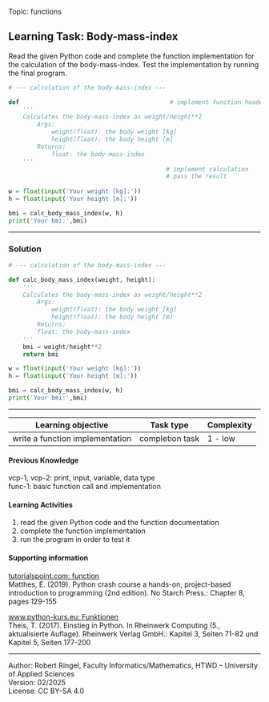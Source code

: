 Topic: functions

## Learning Task: Body-mass-index

Read the given Python code and complete the function implementation for the calculation of the body-mass-index.
Test the implementation by running the final program.

``` python
# --- calculation of the body-mass-index ---

def                                          # implement function header
    '''
    Calculates the body-mass-index as weight/height**2
        Args:
            weight(float): the body weight [kg]
            height(float): the body height [m]
        Returns:
            float: the body-mass-index
    '''
                                         	# implement calculation
                                         	# pass the result
	
w = float(input('Your weight [kg]:'))
h = float(input('Your height [m]:'))

bmi = calc_body_mass_index(w, h)
print('Your bmi:',bmi)
```

---------------------------------------

### Solution

``` python
# --- calculation of the body-mass-index ---

def calc_body_mass_index(weight, height):
    '''
    Calculates the body-mass-index as weight/height**2
        Args:
            weight(float): the body weight [kg]
            height(float): the body height [m]
        Returns:
	    float: the body-mass-index
    '''
    bmi = weight/height**2
    return bmi

w = float(input('Your weight [kg]:'))
h = float(input('Your height [m]:'))

bmi = calc_body_mass_index(w, h)
print('Your bmi:',bmi)
```

---------------------------------------

| **Learning objective**                         | **Task type**   | **Complexity** |
| ---------------------------------------------- | --------------- | -------------- |
| write a function implementation                | completion task | 1 - low        |  

#### Previous Knowledge

vcp-1, vcp-2: print, input, variable, data type  
func-1: basic function call and implementation

#### Learning Activities

1) read the given Python code and the function documentation
2) complete the function implementation
3) run the program in order to test it

#### Supporting information

[tutorialspoint.com: function](https://www.tutorialspoint.com/python/python_functions.htm)  
Matthes, E. (2019). Python crash course a hands-on, project-based introduction to programming (2nd edition). No Starch Press.: Chapter 8, pages 129-155  

[www.python-kurs.eu: Funktionen](https://www.python-kurs.eu/python3_funktionen.php)  
Theis, T. (2017). Einstieg in Python. In Rheinwerk Computing (5., aktualisierte Auflage). Rheinwerk Verlag GmbH.: Kapitel 3, Seiten 71-82 und Kapitel 5, Seiten 177-200

---------------------------------------
Author: Robert Ringel, Faculty Informatics/Mathematics, HTWD – University of Applied Sciences  
Version: 02/2025  
License: CC BY-SA 4.0